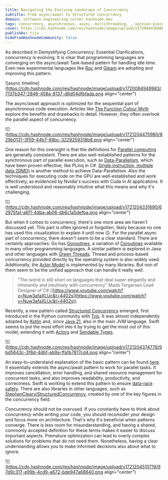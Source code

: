 ```yaml
---
title: Navigating the Evolving Landscape of Concurrency
subtitle: From async/await to Structured Concurrency
domain: software-engineering-corner.hashnode.dev
tags: concurrency, asynchronous, async, multithreading, , opinion-pieces, programming, developer, learning, general-advice, software-development, programming-tips, software-engineering, computer-science
cover: https://cdn.hashnode.com/res/hashnode/image/upload/v1720694369664/e0bd2284-3299-4eb9-be39-53646f913361.jpeg?auto=format
publishAs: tiju
hideFromHashnodeCommunity: false
--- 
```


As described in Demystifying Concurrency: Essential Clarifications, concurrency is evolving. It is clear that programming languages are converging on the async/await Task-based pattern for handling idle time. Even new experimental languages like [Roc](https://www.roc-lang.org/tutorial#the-!-suffix) and [Gleam](https://hexdocs.pm/gleam_otp/gleam/otp/task.html#await) are adopting and improving this pattern.

![async timeline](https://cdn.hashnode.com/res/hashnode/image/upload/v1720084949983/7137b347-2846-458a-8137-d6d04dfbfada.png align="center")

The async/await approach is optimized for the sequential part of asynchronous code execution. Articles like [The Function Colour Myth](https://lukasa.co.uk/2016/07/The_Function_Colour_Myth/) explore the benefits and drawbacks in detail. However, they often overlook the parallel aspect of concurrency.

![](https://cdn.hashnode.com/res/hashnode/image/upload/v1721204475980/829b0131-3f59-44b7-88bc-3229259318b8.png align="center")

One reason for this oversight is that the definitions for [Parallel computing](https://en.wikipedia.org/wiki/Parallel_computing) are generally consistent. There are also well-established patterns for the synchronous part of parallel execution, such as [Data-Parallelism](https://en.wikipedia.org/wiki/Data_parallelism), which have been proven effective, like PLinq in C#. [Single instruction, multiple data (SIMD)](https://en.wikipedia.org/wiki/Single_instruction,_multiple_data) is another method to achieve Data-Parallelism. Also the techniques for executing code on the GPU are well-established and work effectively, as evidenced by Nvidia's success with Cuda in AI applications. It is well understood and reasonably intuitive what this means and why it's challenging.

![](https://cdn.hashnode.com/res/hashnode/image/upload/v1721204331690/62975fa1-a6f1-4dba-ab06-db6c1a5defba.png align="center")

But when it comes to concurrency, there's one more area we haven't discussed yet. This part is often ignored or forgotten, likely because no one has used this visualization to explain it until now 😉. For the parallel async part of concurrency, there doesn't seem to be a clear standard. There are certainly approaches: Go has [Goroutines](https://golangdocs.com/goroutines-in-golang), a variation of [Coroutines](https://en.wikipedia.org/wiki/Coroutine) available in many other programming languages. A similar pattern is explored in Java and other languages with [Green Threads](https://en.wikipedia.org/wiki/Green_thread). Thread and process-based concurrency provided directly by the operating system is also widely used. Additionally, the [Actor Model](https://en.wikipedia.org/wiki/Actor_model) is implemented by many libraries. But non of them seem to be the unified approach that can handle it really well.

> "The world is still short on languages that deal super elegantly and inherently and intuitively with concurrency" Mads Torgersen Lead Designer of C# ([https://www.youtube.com/watch?v=Nuw3afaXLUc&t=4402s](https://www.youtube.com/watch?v=Nuw3afaXLUc&t=4402s))

Recently, a new pattern called [Structured Concurrency](https://en.wikipedia.org/wiki/Structured_concurrency) emerged, first introduced in the Python community with [Trio](https://github.com/python-trio/trio). It was almost independently adopted by [Kotlin](https://kotlinlang.org/docs/coroutines-basics.html#structured-concurrency) and, since [Java 21](https://docs.oracle.com/en/java/javase/21/core/structured-concurrency.html#GUID-AA992944-AABA-4CBC-8039-DE5E17DE86DB), also in the main JVM language. Swift seems to put the most effort into it by trying to get the most out of this model, extending it with [Actors](https://docs.swift.org/swift-book/documentation/the-swift-programming-language/concurrency/#Actors) and [Sendable Types](https://docs.swift.org/swift-book/documentation/the-swift-programming-language/concurrency/#Sendable-Types).

![](https://cdn.hashnode.com/res/hashnode/image/upload/v1721204374778/9bd5643c-3f8d-4dbf-ab9a-ffa1b7817cd4.png align="center")

An easy-to-understand explanation of the basic pattern can be found [here](https://steven-giesel.com/blogPost/59e57336-7c73-472f-a781-b0b79f0d47ad). It essentially extends the async/await pattern to work for parallel tasks. It improves cancellation, error handling, and shared resource management for concurrent tasks, and also improves readability, productivity, and correctness. Swift is working to extend this pattern to ensure [data-race safety](https://www.swift.org/documentation/concurrency/). There are also libraries in other languages, such as [StephenCleary/StructuredConcurrency](https://github.com/StephenCleary/StructuredConcurrency), created by one of the key figures in the concurrency field.

Concurrency should not be overused. If you constantly have to think about concurrency while writing your code, you should reconsider your design and focus more on architecture. That's why it's beneficial when patterns converge. There is less room for misunderstanding, and having a shared, commonly accepted definition for these terms makes it easier to discuss important aspects. Premature optimization can lead to overly complex solutions for problems that do not need them. Nonetheless, having a clear understanding allows you to make informed decisions also about what to ignore.

![](https://cdn.hashnode.com/res/hashnode/image/upload/v1721204510719/97d9c317-e99b-4cd9-a672-bde947a68640.png align="center")
